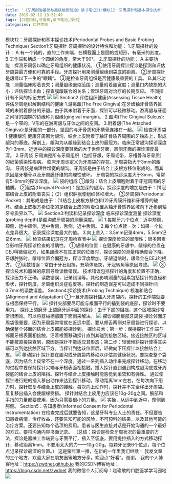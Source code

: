 ```yaml
---
title: '《牙周刮治基础与高级根面刮治》读书笔记21:模块12：牙周探针和基本探诊技术'
date: 2019-02-12 13:51:49
tags: [口腔内科,牙周病,读书笔记,探诊]
categories: 口腔内科
---
```

模块12：牙周探针和基本探诊技术(Periodontal Probes and Basic Probing Technique)
Section1:牙周探针
牙周探针的设计特性和功能：
1.牙周探针的设计：
A.有一个钝的，直的工作末端，在横截面上是圆的或矩形，有毫米的刻度。
B.工作端和柄成一个圆缓的角度，常大于90°。
2.牙周探针的功能：
A.主要功能：探测牙周袋以确定牙周组织的健康状况。
①使用牙周探针探诊是探测和评估牙周袋最方便和可靠的手段。牙周探针用来测量龈缘到袋底的距离。
②牙周探针是龈缘以下一生的“眼睛”。
③是检查牙周组织是否健康最重要的工具。
B.其它功能：测量临床附着丧失；测量龈缘退缩范围；测量附着龈宽度；测量口内缺损的大小；评估探诊出血；探查膜龈联合的关系；管理牙周对治疗的长期反应。
不同探针有不同的标记方式
![](https://zymblog-1258069789.cos.ap-chengdu.myqcloud.com/blog0098-yzgzjc21/01.png)
![](https://zymblog-1258069789.cos.ap-chengdu.myqcloud.com/blog0098-yzgzjc21/02.png)
Section2 评估组织健康(Assessing Tissue Health)
评估牙周组织解剖结构的健康
1.游离龈(The Free Gingiva):在牙齿釉牙骨质界区域的未附着部分的牙龈。由于其未附着于牙面，探针可以轻微移动。游离龈与牙面之间薄的圆钝的边缘称为龈缘(gingival margin)。
2.龈沟(The Gingival Sulcus):是一个窄的，V形的在游离龈与牙体之间的空间。
3.附着龈(The Attached Gingiva):是牙龈的一部分，坚固的与牙骨质和牙槽骨连接在一起。
![](https://zymblog-1258069789.cos.ap-chengdu.myqcloud.com/blog0098-yzgzjc21/03.png)
检查牙周袋
1.健康龈沟
健康牙周围为龈沟，结合上皮附着于釉牙骨质界周围的牙釉质上，形成龈沟的基底。解剖上，龈沟为从龈缘到结合上皮的最冠方。临床正常龈沟探诊深度为1-3mm。近远中的探诊深度要轻微的大于舌侧牙面，颊侧牙面的探诊深度最深。
2.牙周袋
牙周病是所有牙周组织（包括牙龈，牙周韧带，牙槽骨和牙骨质）的细菌感染性疾病。
临床牙周炎定义为牙周袋的存在。牙周袋指大于3mm的龈沟。
牙周袋是病理性增宽的龈沟。牙周袋是由于结合上皮根方移位形成的。而其原因是牙槽骨以及牙周膜纤维的病理性破坏。
牙周袋的探诊深度大于3mm，常常有5-6mm的探诊深度。
![](https://zymblog-1258069789.cos.ap-chengdu.myqcloud.com/blog0098-yzgzjc21/04.png)
袋的组成
①龈沟：结合上皮细胞附着于牙冠周围的牙釉质。
②龈袋(Gingival Pocket)：是加深的龈沟。探诊深度的增加是由于：(1)冠部结合上皮的附着丧失；（2）组织肿胀使组织体积增大。
③牙周袋(Periodontal Pocket)：其形成是由于：(1)结合上皮根方移位和(2)牙周膜纤维和牙槽骨的破坏。结合上皮根方移位指的是结合上皮的附着位置从釉牙骨质界区域向下迁移到釉牙骨质界以下。
![](https://zymblog-1258069789.cos.ap-chengdu.myqcloud.com/blog0098-yzgzjc21/05.png)
Section3:判读和记录探诊深度
临床探诊深度测量
探诊深度(probing depth)是龈沟或牙周袋的测量深度。
![](https://zymblog-1258069789.cos.ap-chengdu.myqcloud.com/blog0098-yzgzjc21/06.png)
1.每颗牙六个位点：近中颊侧，颊侧，远中颊侧，远中舌侧，舌侧，近中舌侧。
2.每个位点读一次：如果一个位点差异很大，记录探诊深度最大的值。
3.向上舍入：3.5mm记录4mm，5.5mm记录6mm。
![](https://zymblog-1258069789.cos.ap-chengdu.myqcloud.com/blog0098-yzgzjc21/07.png)
检查结果记录在牙周检查表中
![](https://zymblog-1258069789.cos.ap-chengdu.myqcloud.com/blog0098-yzgzjc21/08.png)
探诊深度检查的局限性：很多因素会影响牙周探诊检查的准确性。
①龈缘的位置：在健康的牙龈中，龈缘的位置在CEJ稍微偏冠方，如果龈缘不在其正常的位置时，探诊深度的测量精确度会下降。牙龈肿胀时，龈缘位置会偏冠方，探诊深度增加。牙龈退缩时，龈缘会在CEJ的根方。
②读数错误：常由于牙石阻挡，充填体悬突，牙冠转角等原因导致。
![](https://zymblog-1258069789.cos.ap-chengdu.myqcloud.com/blog0098-yzgzjc21/09.png)
③探诊技术和器械的原因导致读数错误。
技术错误包括探针的角度和位置不正确，探诊压力不正确，读数错误，记录错误等。其他影响测量的因素包括探针的直径和形状，探针刻度，牙周组织炎症程度等。探针的制造误差可以造成不同探针间0.7mm的读数误差。
Section4:探诊技术(Probing Technique)
校准和贴合(Alignment and Adaptation)
①一旦牙周探针插入牙周袋内，探针的工作端就要与根面保持平行。
![](https://zymblog-1258069789.cos.ap-chengdu.myqcloud.com/blog0098-yzgzjc21/10.png)
探针尖部要尽可能与根面平行的插到袋的底部，探诊时不要用力。
探诊上颌磨牙
上颌磨牙远中面的探诊：由于下颌的阻挡，这个区域探诊常常很困难。可以将器械柄部置于面侧来解决。
![](https://zymblog-1258069789.cos.ap-chengdu.myqcloud.com/blog0098-yzgzjc21/11.png)
探诊邻面根部牙周袋
探诊邻面牙周袋很重要，因为牙周袋常常就在近远中面。要从颊舌两侧对牙周袋进行探诊，以确保整个邻面的结合上皮都能被探诊到。
探诊技术：第一步：保持探针工作端与邻面牙根表面相接触，沿着根面移动探针直到其碰到接触区域。接近接触区的区域不能被直接探查到，原因是探针不能适应其形态；第二步：轻微倾斜探针使得其尖端可以到达接触区域下方。当探针到达该位置后，轻微向下压探针以接触结合上皮。
![](https://zymblog-1258069789.cos.ap-chengdu.myqcloud.com/blog0098-yzgzjc21/12.png)
移动探针
探针要在龈沟或牙周袋内移动以评估其健康状况。要探查整个袋底，因为结合上皮常不在一个深度。通过一系列插入动作来完成探针移动。在移动的过程中要保持探针尖端与牙根表面相接触。插入探针直到遇到构成龈沟底或牙周袋底的结合上皮的阻挡。探针与结合上皮接触时能感觉到柔软和有弹性。
通过使探针进行短的插入移出动作来达到探针移动。移动距离1mm左右。在每次向下用力时，探针恢复与结合上皮的接触。每次向上动作时，探针并不完全移出牙周袋。反复移出插入会使龈缘受损。
探针对结合上皮用力应该在10g-20g之间。腕部和手指的力量都要使用，因为只需要很小的力量。
![](https://zymblog-1258069789.cos.ap-chengdu.myqcloud.com/blog0098-yzgzjc21/13.png)
实操，从远中到近中，颊侧到腭侧。
Section5：告知患者(Informed Consent for Periodontal Instrumentation)
在检查完成后就要告知，这是牙科专业人士的责任。不但要告知患者病情，治疗收益，还要告知可能的风险，不可预料的结果，以及其他可能的治疗方案。还要告知每个选项的费用。患者与医生直接对话是开始沟通的一个最好的方式。要将沟通内容书面记录。
（总结：探诊是检查牙周状况的最重要的方法，探诊是器械工作端要与牙面平行，插入至袋底。要用提拉插入的方式移动探针，移动距离1mm。不要用太大的力——10g-20g。每颗牙记录6个位点，每个位点记录探诊最深的位置。）
这是猪年第一推，在新的一年里我们继续！
我发文章的三个地方，欢迎大家在朋友圈等地方分享，欢迎点“好看”。谢谢。
我的个人博客地址：https://zwdnet.github.io
我的CSDN博客地址：https://blog.csdn.net/zwdnet
我的微信个人订阅号：赵瑜敏的口腔医学学习园地
![](https://zymblog-1258069789.cos.ap-chengdu.myqcloud.com/other/wx.jpg)